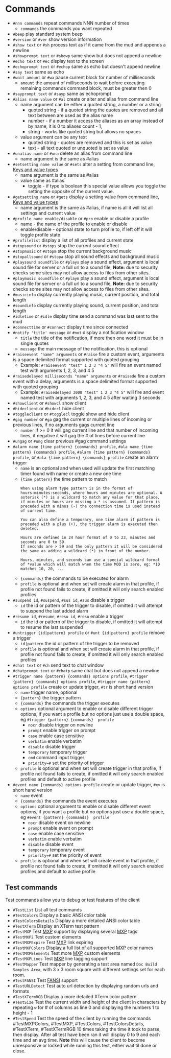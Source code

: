 # Commands

- `#nnn commands` repeat commands NNN number of times
  - `commands` the commands you want repeated
- `#beep` play standard system beep
- `#version` or `#ver` show version information
- `#show text` or `#sh` process text as if it came from the mud and appends a newline
- `#showprompt text` or `#showp` same show but does not append a newline
- `#echo text` or `#ec` display text to the screen
- `#echoprompt text` or `#echop` same as echo but doesn't append newline
- `#say text` same as echo
- `#wait amount` or `#wa` pause current block for number of milliseconds
  - `amount` the amount of milliseconds to wait before executing remaining commands command block, must be greater then 0
- `#sayprompt text` or `#sayp` same as echoprompt
- `#alias name value` or `#al` create or alter and alias from command line
  - name argument can be either a quoted string, a number or a string
    - quoted string - if a quoted string the quotes are removed and all text between are used as the alias name
    - number - if a number it access the aliases as an array instead of by name, it is 0 to aliases count - 1,
    - string - works like quoted string but allows no spaces
  - value argument can be any text
    - quoted string - quotes are removed and this is set as value
    - text - all text quoted or unquoted is set as value
- `#unalias name` or `#una` delete an alias from command line
  - name argument is the same as #alias
- `#setsetting name value` or `#sets` alter a setting from command line, [Keys and value types](faq.md#setting-keys-value-type-and-default-value)
  - name argument is the same as #alias
  - value same as #alias`
    - toggle - if type is boolean this special value allows you toggle the setting the opposite of the current value.
- `#getsetting name` or `#gets` display a setting value from command line, [Keys and value types](faq.md#setting-keys-value-type-and-default-value)
  - name argument is the same as #alias, if name is all it will list all settings and current value
- `#profile name enable/disable` or `#pro` enable or disable a profile
  - name - the name of the profile to enable or disable
  - enable/disable - optional state to turn profile to, if left off it will toggle profile state
- `#profilelist` display a list of all profiles and current state
- `#stopsound` or `#stops` stop the current sound effect
- `#stopmusic` or `#stopm` stop the current background music
- `#stopallsound` or `#stopa` stop all sound effects and background music
- `#playsound soundfile` or `#plays` play a sound effect, argument is local sound file for server or a full url to a sound file, **Note:** due to security checks some sites may not allow access to files from other sites.
- `#playmusic soundfile` or `#playm` play a sound effect, argument is local sound file for server or a full url to a sound file, **Note:** due to security checks some sites may not allow access to files from other sites.
- `#musicinfo` display currently playing music, current position, and total length
- `#soundinfo` display currently playing sound, current position, and total length
- `#idletime` or `#idle` display time send a command was last sent to the mud
- `#connecttime` or `#connect` display time since connected
- `#notify 'title' message` or `#not` display a notification window
  - `title` the title of the notification, if more then one word it must be in single quotes
  - `message` the main message of the notification, this is optional
- `#raiseevent "name" arguments` or `#raise` fire a custom event, arguments is a space delimited format supported with quoted grouping
  - Example: `#raiseevent "test" 1 2 3 "4 5"` will fire an event named test with arguments 1, 2, 3, and 4 5
- `#raisedelayed milliseconds "name" arguments` or `#raisede` fire a custom event with a delay, arguments is a space delimited format supported with quoted grouping
  - Example: `#raisedelayed 3000 "test" 1 2 3 "4 5"` will fire and event named test with arguments 1, 2, 3, and 4 5 after waiting 3 seconds
- `#showclient` or `#showcl` show client
- `#hideclient` or `#hidecl` hide client
- `#toggleclient` or `#togglecl` toggle show and hide client
- `#gag number` or `#ga` gag the current or multiple lines of incoming or previous lines, if no arguments gags current line
  - `number` if >= 0 it will gag current line and that number of incoming lines, if negative it will gag the # of lines before current line
- `#ungag` or `#ung` clear previous #gag command settings
- `#alarm name {time pattern} {commands} profile`, `#ala name {time pattern} {commands} profile`, `#alarm {time pattern} {commands} profile`, or `#ala {time pattern} {commands} profile` create an alarm trigger
  - `name` is an optional and when used will update the first matching timer found with name or create a new one
  time
  - `{time pattern}` the time pattern to match
    ```
    When using alarm type pattern is in the format of hours:minutes:seconds, where hours and minutes are optional. A asterisk (*) is a wildcard to match any value for that place, if minutes or hours are missing a * is assumed. If pattern is preceded with a minus (-) the connection time is used instead of current time.

    You can also define a temporary, one time alarm if pattern is preceded with a plus (+), the trigger alarm is executed then deleted.

    Hours are defined in 24 hour format of 0 to 23, minutes and seconds are 0 to 59.
    If seconds are > 59 and the only pattern it will be considered the same as adding a wildcard (*) in front of the number.

    Hours, minutes, and seconds can use a special wildcard format of *value which will match when the time MOD is zero, eg: *10 matches 10, 20, ...
    ```
  - `{commands}` the commands to be executed for alarm
  - `profile` is optional and when set will create alarm in that profile, if profile not found fails to create, if omitted it will only search enabled profiles
- `#suspend id`, `#suspend`, `#sus id`, `#sus` disable a trigger
  - `id` the id or pattern of the trigger to disable, if omitted it will attempt to suspend the last added alarm
- `#resume id`, `#resume`, `#resu id`, `#resu` enable a trigger
  - `id` the id or pattern of the trigger to disable, if omitted it will attempt to resume the last suspended
- `#untrigger {id|pattern} profile` or `#unt {id|pattern} profile` remove a trigger
  - `id|pattern` the id or pattern of the trigger to be removed
  - `profile` is optional and when set will create alarm in that profile, if profile not found fails to create, if omitted it will only search enabled profiles
- `#chat text` or `#ch` send text to chat window
- `#chatprompt text` or `#chatp` same chat but does not append a newline
- `#trigger name {pattern} {commands} options profile`, `#trigger {pattern} {commands} options profile`, `#trigger name {pattern} options profile` create or update trigger, `#tr` is short hand version
  - `name` trigger name, optional
  - `{pattern}` the trigger pattern
  - `{commands}` the commands the trigger executes
  - `options` optional argument to enable or disable different trigger options, if you want a profile but no options just use a double space, eg `#trigger {pattern} {commands}  profile`
    - `nocr` disable trigger on newline
    - `prompt` enable trigger on prompt
    - `case` enable case sensitive
    - `verbatim` enable verbatim
    - `disable` disable trigger
    - `temporary` temporary trigger
    - `cmd` command input trigger
    - `priority=#` set the priority of trigger
  - `profile` is optional and when set will create trigger in that profile, if profile not found fails to create, if omitted it will only search enabled profiles and default to active profile
- `#event name {commands} options profile` create or update trigger, `#ev` is short hand version
  - `name` event
  - `{commands}` the commands the event executes
  - `options` optional argument to enable or disable different event options, if you want a profile but no options just use a double space, eg `#event {pattern} {commands}  profile`
    - `nocr` disable event on newline
    - `prompt` enable event on prompt
    - `case` enable case sensitive
    - `verbatim` enable verbatim
    - `disable` disable event
    - `temporary` temporary event
    - `priority=#` set the priority of event
  - `profile` is optional and when set will create event in that profile, if profile not found fails to create, if omitted it will only search enabled profiles and default to active profile

## Test commands

Test commands allow you to debug or test features of the client

- `#TestList` List all test commands
- `#TestColors` Display a basic ANSI color table
- `#TestColorsDetails` Display a more detailed ANSI color table
- `#TestXTerm` Display an XTerm test pattern
- `#TestMXP` Test [MXP](https://www.gammon.com.au/mushclient/mxp.htm) support by displaying several [MXP](https://www.gammon.com.au/mushclient/mxp.htm) tags
- `#TestMXP2` Test custom elements
- `#TestMXPExpire` Test [MXP](https://www.gammon.com.au/mushclient/mxp.htm) link expiring
- `#TestMXPColors` Display a full list of all supported [MXP](https://www.gammon.com.au/mushclient/mxp.htm) color names
- `#TestMXPElements` Test more [MXP](https://www.gammon.com.au/mushclient/mxp.htm) custom elements
- `#TestMXPLines` Test [MXP](https://www.gammon.com.au/mushclient/mxp.htm) line tagging support
- `#TestMapper` Test mapper by generating a test area named `Doc Build Samples Area`, with 3 x 3 room square with different settings set for each room.
- `#TestFANSI` Test [FANSI](http://fansi.org/Index.aspx) support
- `#TestURLDetect` Test auto url detection by displaying random urls and formats
- `#TestXTermRGB` Display a more detailed XTerm color pattern
- `#TestSize` Test the current width and height of the client in characters by repeating `w` for # of columns as line 0 and displaying the numbers 1 to height - 1
- `#TestSpeed` Test the speed of the client by running the commands #TestMXPColors, #TestMXP, #TestColors, #TestColorsDetails, #TestXTerm, #TestXTermRGB 10 times taking the time it took to parse, then display. After all test have been ran it will display 0 to 9 and each time and an avg time. **Note** this will cause the client to become unresponsive or locked while running this test, either wait til done or close.